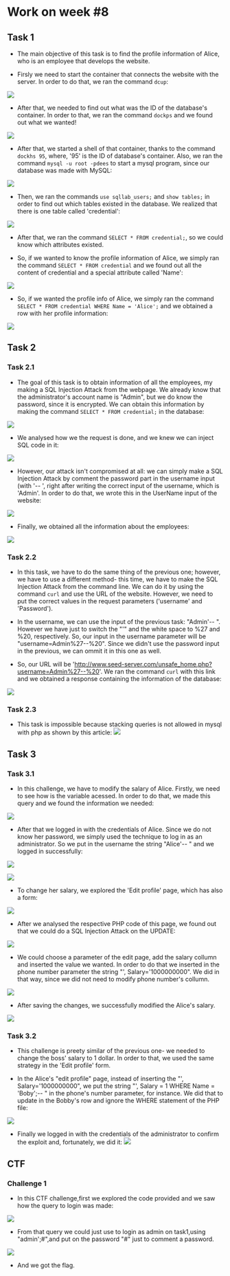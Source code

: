 # Work on week #8


## Task 1

* The main objective of this task is to find the profile information of Alice, who is an employee that develops the website.

* Firsly we need to start the container that connects the website with the server. In order to do that, we ran the command ```dcup```:

![](https://i.imgur.com/DRgWrHR.png)

* After that, we needed to find out what was the ID of the database's container. In order to that, we ran the command ```dockps``` and we found out what we wanted!

![](https://i.imgur.com/TlQrzqb.png)

* After that, we started a shell of that container, thanks to the command ```dockhs 95```, where, '95' is the ID of database's container. Also, we ran the command ```mysql -u root -pdees``` to start a mysql program, since our database was made with MySQL:

![](https://i.imgur.com/BKWMiTE.png)

* Then, we ran the commands ```use sqllab_users;``` and ```show tables;``` in order to find out which tables existed in the database. We realized that there is one table called 'credential':

![](https://i.imgur.com/R2q5P0A.png)

* After that, we ran the command ```SELECT * FROM credential;```, so we could know which attributes existed.

* So, if we wanted to know the profile information of Alice, we simply ran the command ```SELECT * FROM credential``` and we found out all the content of credential and a special attribute called 'Name':

![](https://i.imgur.com/JCECy05.png)

* So, if we wanted the profile info of Alice, we simply ran the command ```SELECT * FROM credential WHERE Name = 'Alice';``` and we obtained a row with her profile information:

![](https://i.imgur.com/BOPCWAL.png)


## Task 2

### Task 2.1

* The goal of this task is to obtain information of all the employees, my making a SQL Injection Attack from the webpage. We already know that the administrator's account name is "Admin", but we do know the password, since it is encrypted. We can obtain this information by making the command ```SELECT * FROM credential;``` in the database:

![](https://i.imgur.com/R2F9XkW.png)

* We analysed how we the request is done, and we knew we can inject SQL code in it:

![](https://i.imgur.com/dv3mibA.png)

* However, our attack isn't compromised at all: we can simply make a SQL Injection Attack by comment the password part in the username input (with '-- ', right after writing the correct input of the username, which is 'Admin'. In order to do that, we wrote this in the UserName input of the website:

![](https://i.imgur.com/megCfDE.png)

* Finally, we obtained all the information about the employees:

![](https://i.imgur.com/Ij982RS.png)

### Task 2.2

* In this task, we have to do the same thing of the previous one; however, we have to use a different method- this time, we have to make the SQL Injection Attack from the command line. We can do it by using the command ```curl``` and use the URL of the website. However, we need to put the correct values in the request parameters ('username' and 'Password').

* In the username, we can use the input of the previous task: "Admin'-- ". However we have just to switch the "'" and the white space to %27 and %20, respectively. So, our input in the username parameter will be "username=Admin%27--%20". Since we didn't use the password input in the previous, we can ommit it in this one as well.

* So, our URL will be 'http://www.seed-server.com/unsafe_home.php?username=Admin%27--%20'. We ran the command ```curl``` with this link and we obtained a response containing the information of the database:

![](https://i.imgur.com/RQy88YV.png)


### Task 2.3
* This task is impossible because stacking queries is not allowed in mysql with php as shown by this article:
![](https://i.imgur.com/Ivg7mdl.png)

## Task 3

### Task 3.1


* In this challenge, we have to modify the salary of Alice. Firstly, we need to see how is the variable acessed. In order to do that, we made this query and we found the information we needed:

![](https://i.imgur.com/4kP6Usj.png)

* After that we logged in with the credentials of Alice. Since we do not know her password, we simply used the technique to log in as an administrator. So we put in the username the string "Alice'-- " and we logged in successfully:

![](https://i.imgur.com/7aazmHc.png)

![](https://i.imgur.com/5PzhPLl.png)

* To change her salary, we explored the 'Edit profile' page, which has also a form:

![](https://i.imgur.com/VDwvkpm.png)


* After we analysed the respective PHP code of this page, we found out that we could do a SQL Injection Attack on the UPDATE:

![](https://i.imgur.com/2FI8Zeg.png)

* We could choose a parameter of the edit page, add the salary collumn and inserted the value we wanted. In order to do that we inserted in the phone number parameter the string "', Salary='1000000000". We did in that way, since we did not need to modify phone number's collumn.

![](https://i.imgur.com/tPfflOt.png)

* After saving the changes, we successfully modified the Alice's salary.

![](https://i.imgur.com/EoC7BYc.png)


### Task 3.2

* This challenge is preety similar of the previous one- we needed to change the boss' salary to 1 dollar. In order to that, we used the same strategy in the 'Edit profile' form.

* In the Alice's "edit profile" page, instead of inserting the "', Salary='1000000000", we put the string "', Salary = 1 WHERE Name = 'Boby';-- " in the phone's number parameter, for instance. We did that to update in the Bobby's row and ignore the WHERE statement of the PHP file:

![](https://i.imgur.com/SXVuBgz.png)

* Finally we logged in with the credentials of the administrator to confirm the exploit and, fortunately, we did it:
![](https://i.imgur.com/7ujW9kR.png)

## CTF 
 
### Challenge 1

* In this CTF challenge,first we explored the code provided and we saw how the query to login was made:

![](https://i.imgur.com/amrvSNs.png)


* From that query we could just use to login as admin on task1,using "admin';#",and put on the password "#" just to comment a password.

![](https://i.imgur.com/24v6lzd.png)

* And we got the flag.